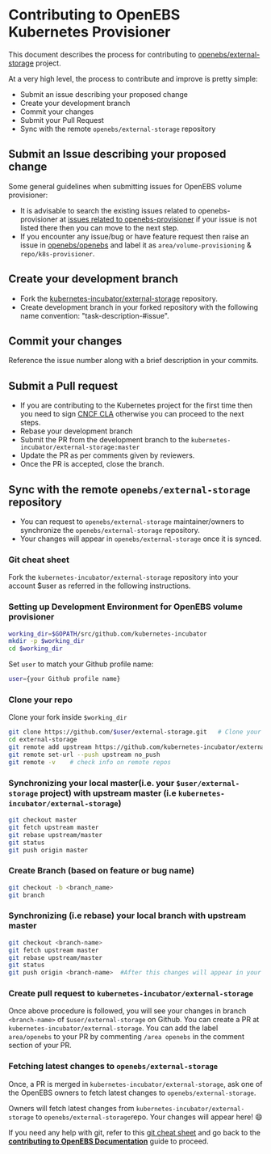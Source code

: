 # Contributing to OpenEBS Kubernetes Provisioner

This document describes the process for contributing to [openebs/external-storage](https://github.com/openebs/external-storage) project.

At a very high level, the process to contribute and improve is pretty simple:

- Submit an issue describing your proposed change
- Create your development branch
- Commit your changes
- Submit your Pull Request
- Sync with the remote `openebs/external-storage` repository

## Submit an Issue describing your proposed change

Some general guidelines when submitting issues for OpenEBS volume provisioner:

- It is advisable to search the existing issues related to openebs-provisioner at [issues related to openebs-provisioner](https://github.com/openebs/openebs/issues?utf8=%E2%9C%93&q=label%3Aarea%2Fvolume-provisioning%20label%3Arepo%2Fk8s-provisioner%20) if your issue is not listed there then you can move to the next step.
- If you encounter any issue/bug or have feature request then raise an issue in [openebs/openebs](https://github.com/openebs/openebs/issues) and label it as `area/volume-provisioning` & `repo/k8s-provisioner`.

## Create your development branch

- Fork the [kubernetes-incubator/external-storage](https://github.com/kubernetes-incubator/external-storage) repository.
- Create development branch in your forked repository with the following name convention: "task-description-#issue".

## Commit your changes

Reference the issue number along with a brief description in your commits.

## Submit a Pull request

- If you are contributing to the Kubernetes project for the first time then you need to sign [CNCF CLA](https://identity.linuxfoundation.org/projects/cncf) otherwise you can proceed to the next steps.
- Rebase your development branch
- Submit the PR from the development branch to the `kubernetes-incubator/external-storage:master`
- Update the PR as per comments given by reviewers.
- Once the PR is accepted, close the branch.

## Sync with the remote `openebs/external-storage` repository

- You can request to `openebs/external-storage` maintainer/owners to synchronize the `openebs/external-storage` repository.
- Your changes will appear in `openebs/external-storage` once it is synced.

### Git cheat sheet

Fork the `kubernetes-incubator/external-storage` repository into your account $user as referred in the following instructions.

### Setting up Development Environment for OpenEBS volume provisioner

```bash
working_dir=$GOPATH/src/github.com/kubernetes-incubator
mkdir -p $working_dir
cd $working_dir

```

Set `user` to match your Github profile name:

```bash
user={your Github profile name}
```

### Clone your repo

Clone your fork inside `$working_dir`

```bash
git clone https://github.com/$user/external-storage.git   # Clone your fork $user/external-storage
cd external-storage
git remote add upstream https://github.com/kubernetes-incubator/external-storage.git
git remote set-url --push upstream no_push
git remote -v    # check info on remote repos

```

### Synchronizing your local master(i.e. your `$user/external-storage` project) with upstream master (i.e `kubernetes-incubator/external-storage`)

```bash
git checkout master
git fetch upstream master
git rebase upstream/master
git status
git push origin master

```

### Create Branch (based on feature or bug name)

```bash
git checkout -b <branch_name>
git branch
```

### Synchronizing (i.e rebase) your local branch with upstream master

```bash
git checkout <branch-name>
git fetch upstream master
git rebase upstream/master
git status
git push origin <branch-name>  #After this changes will appear in your $user/external-storage:<branch-name>

```

### Create pull request to `kubernetes-incubator/external-storage`

Once above procedure is followed, you will see your changes in branch `<branch-name>` of `$user/external-storage` on Github. You can create a PR at `kubernetes-incubator/external-storage`.
You can add the label `area/openebs` to your PR by commenting `/area openebs` in the comment section of your PR.

### Fetching latest changes to `openebs/external-storage`

Once, a PR is merged in `kubernetes-incubator/external-storage`, ask one of the OpenEBS owners to fetch latest changes to `openebs/external-storage`.

Owners will fetch latest changes from `kubernetes-incubator/external-storage` to `openebs/external-storage`repo. Your changes will appear here! :smile:

If you need any help with git, refer to this [git cheat sheet](./git-cheatsheet.md) and go back to the [**contributing to OpenEBS Documentation**](../CONTRIBUTING.md) guide to proceed.